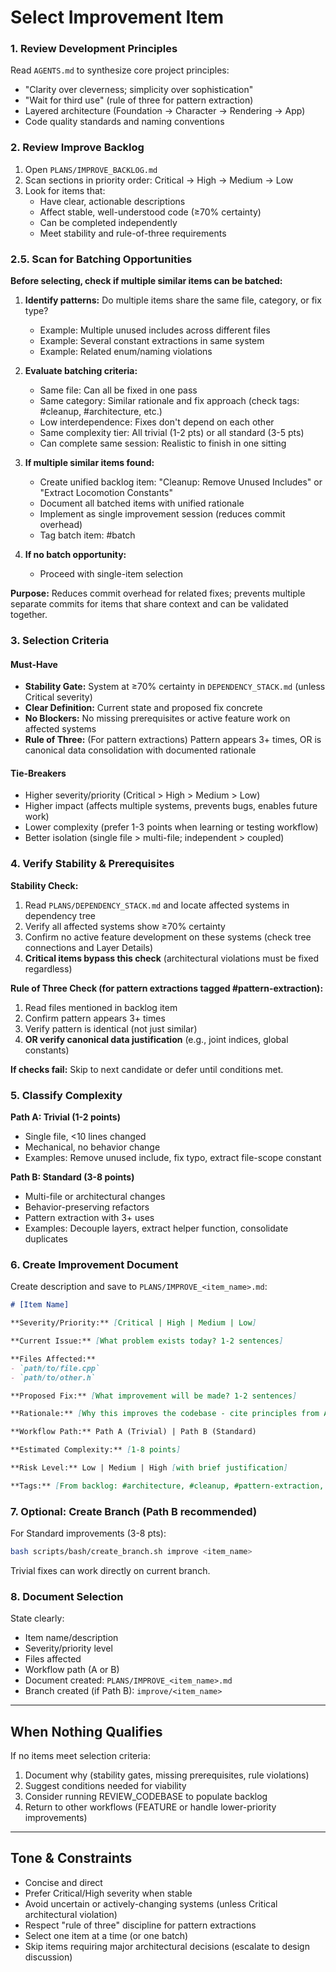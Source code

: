 # Select Improvement Item

### 1. Review Development Principles

Read `AGENTS.md` to synthesize core project principles:
- "Clarity over cleverness; simplicity over sophistication"
- "Wait for third use" (rule of three for pattern extraction)
- Layered architecture (Foundation → Character → Rendering → App)
- Code quality standards and naming conventions

### 2. Review Improve Backlog

1. Open `PLANS/IMPROVE_BACKLOG.md`
2. Scan sections in priority order: Critical → High → Medium → Low
3. Look for items that:
   - Have clear, actionable descriptions
   - Affect stable, well-understood code (≥70% certainty)
   - Can be completed independently
   - Meet stability and rule-of-three requirements

### 2.5. Scan for Batching Opportunities

**Before selecting, check if multiple similar items can be batched:**

1. **Identify patterns:** Do multiple items share the same file, category, or fix type?
   - Example: Multiple unused includes across different files
   - Example: Several constant extractions in same system
   - Example: Related enum/naming violations

2. **Evaluate batching criteria:**
   - Same file: Can all be fixed in one pass
   - Same category: Similar rationale and fix approach (check tags: #cleanup, #architecture, etc.)
   - Low interdependence: Fixes don't depend on each other
   - Same complexity tier: All trivial (1-2 pts) or all standard (3-5 pts)
   - Can complete same session: Realistic to finish in one sitting

3. **If multiple similar items found:**
   - Create unified backlog item: "Cleanup: Remove Unused Includes" or "Extract Locomotion Constants"
   - Document all batched items with unified rationale
   - Implement as single improvement session (reduces commit overhead)
   - Tag batch item: #batch

4. **If no batch opportunity:**
   - Proceed with single-item selection

**Purpose:** Reduces commit overhead for related fixes; prevents multiple separate commits for items that share context and can be validated together.

### 3. Selection Criteria

#### Must-Have
- **Stability Gate:** System at ≥70% certainty in `DEPENDENCY_STACK.md` (unless Critical severity)
- **Clear Definition:** Current state and proposed fix concrete
- **No Blockers:** No missing prerequisites or active feature work on affected systems
- **Rule of Three:** (For pattern extractions) Pattern appears 3+ times, OR is canonical data consolidation with documented rationale

#### Tie-Breakers
- Higher severity/priority (Critical > High > Medium > Low)
- Higher impact (affects multiple systems, prevents bugs, enables future work)
- Lower complexity (prefer 1-3 points when learning or testing workflow)
- Better isolation (single file > multi-file; independent > coupled)

### 4. Verify Stability & Prerequisites

**Stability Check:**
1. Read `PLANS/DEPENDENCY_STACK.md` and locate affected systems in dependency tree
2. Verify all affected systems show ≥70% certainty
3. Confirm no active feature development on these systems (check tree connections and Layer Details)
4. **Critical items bypass this check** (architectural violations must be fixed regardless)

**Rule of Three Check (for pattern extractions tagged #pattern-extraction):**
1. Read files mentioned in backlog item
2. Confirm pattern appears 3+ times
3. Verify pattern is identical (not just similar)
4. **OR verify canonical data justification** (e.g., joint indices, global constants)

**If checks fail:** Skip to next candidate or defer until conditions met.

### 5. Classify Complexity

**Path A: Trivial (1-2 points)**
- Single file, <10 lines changed
- Mechanical, no behavior change
- Examples: Remove unused include, fix typo, extract file-scope constant

**Path B: Standard (3-8 points)**
- Multi-file or architectural changes
- Behavior-preserving refactors
- Pattern extraction with 3+ uses
- Examples: Decouple layers, extract helper function, consolidate duplicates

### 6. Create Improvement Document

Create description and save to `PLANS/IMPROVE_<item_name>.md`:

```markdown
# [Item Name]

**Severity/Priority:** [Critical | High | Medium | Low]

**Current Issue:** [What problem exists today? 1-2 sentences]

**Files Affected:**
- `path/to/file.cpp`
- `path/to/other.h`

**Proposed Fix:** [What improvement will be made? 1-2 sentences]

**Rationale:** [Why this improves the codebase - cite principles from AGENTS.md]

**Workflow Path:** Path A (Trivial) | Path B (Standard)

**Estimated Complexity:** [1-8 points]

**Risk Level:** Low | Medium | High [with brief justification]

**Tags:** [From backlog: #architecture, #cleanup, #pattern-extraction, etc.]
```

### 7. Optional: Create Branch (Path B recommended)

For Standard improvements (3-8 pts):
```bash
bash scripts/bash/create_branch.sh improve <item_name>
```

Trivial fixes can work directly on current branch.

### 8. Document Selection

State clearly:
- Item name/description
- Severity/priority level
- Files affected
- Workflow path (A or B)
- Document created: `PLANS/IMPROVE_<item_name>.md`
- Branch created (if Path B): `improve/<item_name>`

---

## When Nothing Qualifies

If no items meet selection criteria:
1. Document why (stability gates, missing prerequisites, rule violations)
2. Suggest conditions needed for viability
3. Consider running REVIEW_CODEBASE to populate backlog
4. Return to other workflows (FEATURE or handle lower-priority improvements)

---

## Tone & Constraints

- Concise and direct
- Prefer Critical/High severity when stable
- Avoid uncertain or actively-changing systems (unless Critical architectural violation)
- Respect "rule of three" discipline for pattern extractions
- Select one item at a time (or one batch)
- Skip items requiring major architectural decisions (escalate to design discussion)
